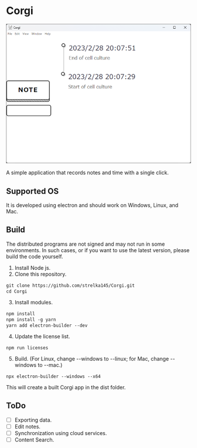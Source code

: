 # Corgi

![screenshot](images/screenshot.png)

A simple application that records notes and time with a single click.

## Supported OS
It is developed using electron and should work on Windows, Linux, and Mac.

## Build
The distributed programs are not signed and may not run in some environments. In such cases, or if you want to use the latest version, please build the code yourself.

1. Install Node js.
2. Clone this repository.
```
git clone https://github.com/strelka145/Corgi.git
cd Corgi
```
3. Install modules.
```
npm install
npm install -g yarn
yarn add electron-builder --dev
```
4. Update the license list.
```
npm run licenses
```
5. Build. (For Linux, change --windows to --linux; for Mac, change --windows to --mac.)
```
npx electron-builder --windows --x64
```

This will create a built Corgi app in the dist folder.

## ToDo

- [ ] Exporting data.
- [ ] Edit notes.
- [ ] Synchronization using cloud services.
- [ ] Content Search.
